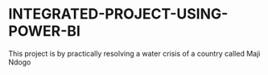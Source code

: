 # INTEGRATED-PROJECT-USING-POWER-BI
This project is by practically resolving a water crisis of a country called Maji Ndogo 
